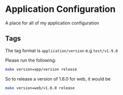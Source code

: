 # Application Configuration

A place for all of my application configuration

## Tags

The tag format is `application/version`  e.g `test/v1.9.0`

Please run the following:

```bash
make version=app/version release
```

So to release a version of 1.6.0 for web, it would be

```bash
make version=web/v1.6.0 release
```
